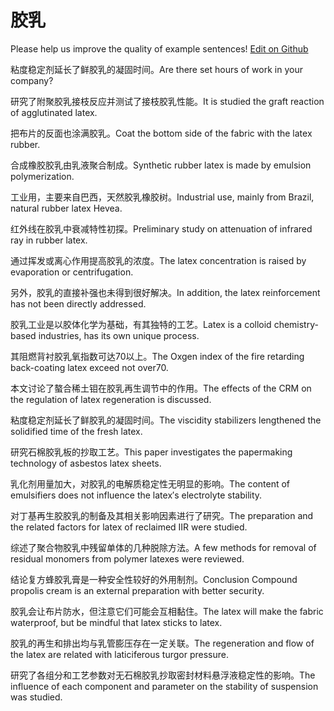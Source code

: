 # 胶乳

Please help us improve the quality of example sentences! [Edit on Github](https://github.com/jiyushe/jiyu-example-sentence-source/blob/main/chinese/jiaoru.md)

<p><span class="chinese">粘度稳定剂延长了鲜胶乳的凝固时间。</span><span class="english">Are there set hours of work in your company?</span></p>

<p><span class="chinese">研究了附聚胶乳接枝反应并测试了接枝胶乳性能。</span><span class="english">It is studied the graft reaction of agglutinated latex.</span></p>

<p><span class="chinese">把布片的反面也涂满胶乳。</span><span class="english">Coat the bottom side of the fabric with the latex rubber.</span></p>

<p><span class="chinese">合成橡胶胶乳由乳液聚合制成。</span><span class="english">Synthetic rubber latex is made by emulsion polymerization.</span></p>

<p><span class="chinese">工业用，主要来自巴西，天然胶乳橡胶树。</span><span class="english">Industrial use, mainly from Brazil, natural rubber latex Hevea.</span></p>

<p><span class="chinese">红外线在胶乳中衰减特性初探。</span><span class="english">Preliminary study on attenuation of infrared ray in rubber latex.</span></p>

<p><span class="chinese">通过挥发或离心作用提高胶乳的浓度。</span><span class="english">The latex concentration is raised by evaporation or centrifugation.</span></p>

<p><span class="chinese">另外，胶乳的直接补强也未得到很好解决。</span><span class="english">In addition, the latex reinforcement has not been directly addressed.</span></p>

<p><span class="chinese">胶乳工业是以胶体化学为基础，有其独特的工艺。</span><span class="english">Latex is a colloid chemistry-based industries, has its own unique process.</span></p>

<p><span class="chinese">其阻燃背衬胶乳氧指数可达70以上。</span><span class="english">The Oxgen index of the fire retarding back-coating latex exceed not over70.</span></p>

<p><span class="chinese">本文讨论了螯合稀土钼在胶乳再生调节中的作用。</span><span class="english">The effects of the CRM on the regulation of latex regeneration is discussed.</span></p>

<p><span class="chinese">粘度稳定剂延长了鲜胶乳的凝固时间。</span><span class="english">The viscidity stabilizers lengthened the solidified time of the fresh latex.</span></p>

<p><span class="chinese">研究石棉胶乳板的抄取工艺。</span><span class="english">This paper investigates the papermaking technology of asbestos latex sheets.</span></p>

<p><span class="chinese">乳化剂用量加大，对胶乳的电解质稳定性无明显的影响。</span><span class="english">The content of emulsifiers does not influence the latex′s electrolyte stability.</span></p>

<p><span class="chinese">对丁基再生胶胶乳的制备及其相关影响因素进行了研究。</span><span class="english">The preparation and the related factors for latex of reclaimed IIR were studied.</span></p>

<p><span class="chinese">综述了聚合物胶乳中残留单体的几种脱除方法。</span><span class="english">A few methods for removal of residual monomers from polymer latexes were reviewed.</span></p>

<p><span class="chinese">结论复方蜂胶乳膏是一种安全性较好的外用制剂。</span><span class="english">Conclusion Compound propolis cream is an external preparation with better security.</span></p>

<p><span class="chinese">胶乳会让布片防水，但注意它们可能会互相黏住。</span><span class="english">The latex will make the fabric waterproof, but be mindful that latex sticks to latex.</span></p>

<p><span class="chinese">胶乳的再生和排出均与乳管膨压存在一定关联。</span><span class="english">The regeneration and flow of the latex are related with laticiferous turgor pressure.</span></p>

<p><span class="chinese">研究了各组分和工艺参数对无石棉胶乳抄取密封材料悬浮液稳定性的影响。</span><span class="english">The influence of each component and parameter on the stability of suspension was studied.</span></p>

